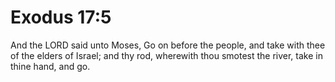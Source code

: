# Exodus 17:5

And the LORD said unto Moses, Go on before the people, and take with thee of the elders of Israel; and thy rod, wherewith thou smotest the river, take in thine hand, and go.